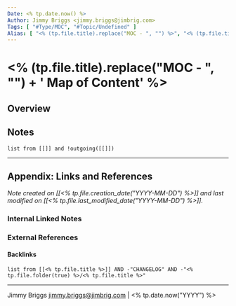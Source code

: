 ```yaml
---
Date: <% tp.date.now() %>
Author: Jimmy Briggs <jimmy.briggs@jimbrig.com>
Tags: [ "#Type/MOC", "#Topic/Undefined" ]
Alias: [ "<% (tp.file.title).replace("MOC - ", "") %>", "<% (tp.file.title).replace("MOC - ", "") + ' Map of Content' %>" ]
---
```


# <% (tp.file.title).replace("MOC - ", "") + ' Map of Content' %>

## Overview


## Notes

```dataview
list from [[]] and !outgoing([[]]) 
```

***

## Appendix: Links and References

*Note created on [[<% tp.file.creation_date("YYYY-MM-DD") %>]] and last modified on [[<% tp.file.last_modified_date("YYYY-MM-DD") %>]].*

### Internal Linked Notes

### External References

#### Backlinks

```dataview
list from [[<% tp.file.title %>]] AND -"CHANGELOG" AND -"<% tp.file.folder(true) %>/<% tp.file.title %>"
```


***

Jimmy Briggs <jimmy.briggs@jimbrig.com> | <% tp.date.now("YYYY") %>
